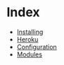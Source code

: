 # Index

- [Installing](installing "Installing")
- [Heroku](heroku "Heroku")
- [Configuration](configuration "Configuration")
- [Modules](modules "Modules")
<!--stackedit_data:
eyJoaXN0b3J5IjpbLTEyMTc5Mjk4ODMsMjA2MzIzMzM5OF19
-->